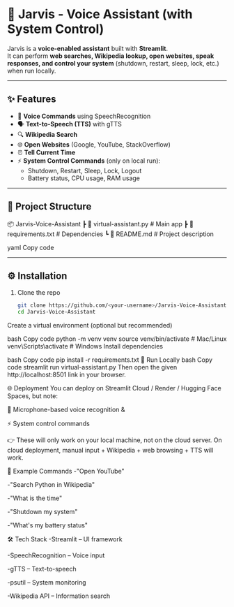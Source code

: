 # 🤖 Jarvis - Voice Assistant (with System Control)

Jarvis is a **voice-enabled assistant** built with **Streamlit**.  
It can perform **web searches, Wikipedia lookup, open websites, speak responses, and control your system** (shutdown, restart, sleep, lock, etc.) when run locally.

---

## ✨ Features
- 🎤 **Voice Commands** using SpeechRecognition  
- 🗣️ **Text-to-Speech (TTS)** with gTTS  
- 🔍 **Wikipedia Search**  
- 🌐 **Open Websites** (Google, YouTube, StackOverflow)  
- ⏰ **Tell Current Time**  
- ⚡ **System Control Commands** (only on local run):
  - Shutdown, Restart, Sleep, Lock, Logout
  - Battery status, CPU usage, RAM usage  

---

## 📂 Project Structure
📦 Jarvis-Voice-Assistant
┣ 📜 virtual-assistant.py # Main app
┣ 📜 requirements.txt # Dependencies
┗ 📜 README.md # Project description

yaml
Copy code

---

## ⚙️ Installation

1. Clone the repo
   ```bash
   git clone https://github.com/<your-username>/Jarvis-Voice-Assistant.git
   cd Jarvis-Voice-Assistant
Create a virtual environment (optional but recommended)

bash
Copy code
python -m venv venv
source venv/bin/activate     # Mac/Linux
venv\Scripts\activate        # Windows
Install dependencies

bash
Copy code
pip install -r requirements.txt
🚀 Run Locally
bash
Copy code
streamlit run virtual-assistant.py
Then open the given http://localhost:8501 link in your browser.

🌐 Deployment
You can deploy on Streamlit Cloud / Render / Hugging Face Spaces,
but note:

🎤 Microphone-based voice recognition &

⚡ System control commands

👉 These will only work on your local machine, not on the cloud server.
On cloud deployment, manual input + Wikipedia + web browsing + TTS will work.

📌 Example Commands
-"Open YouTube"

-"Search Python in Wikipedia"

-"What is the time"

-"Shutdown my system"

-"What's my battery status"

🛠️ Tech Stack
-Streamlit – UI framework

-SpeechRecognition – Voice input

-gTTS – Text-to-speech

-psutil – System monitoring

-Wikipedia API – Information search

